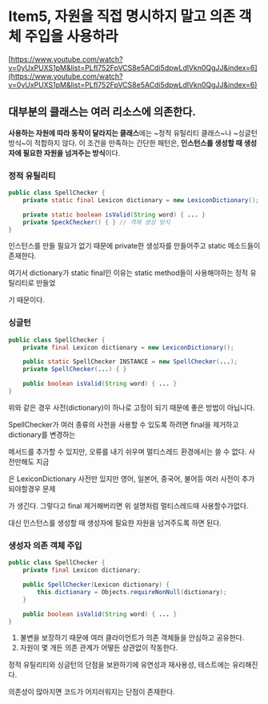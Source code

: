 # Item5, 자원을 직접 명시하지 말고 의존 객체 주입을 사용하라

[https://www.youtube.com/watch?v=0yUxPUXS1pM&list=PLfI752FpVCS8e5ACdi5dpwLdlVkn0QgJJ&index=6](https://www.youtube.com/watch?v=0yUxPUXS1pM&list=PLfI752FpVCS8e5ACdi5dpwLdlVkn0QgJJ&index=6)

## 대부분의 클래스는 여러 리소스에 의존한다.

**사용하는 자원에 따라 동작이 달라지는 클래스**에는 ~정적 유틸리티 클래스~나 ~싱글턴 방식~이 적합하지 않다. 이 조건을 만족하는 간단한 패턴은, **인스턴스를 생성할 때 생성자에 필요한 자원을 넘겨주는 방식**이다.

### 정적 유틸리티

```java
public class SpellChecker {
	private static final Lexicon dictionary = new LexiconDictionary();

	private static boolean isValid(String word) { ... }
	private SpeckChecker() { } // 객체 생성 방지
}
```

인스턴스를 만들 필요가 없기 때문에 private한 생성자를 만들어주고 static 메소드들이 존재한다.

여기서 dictionary가 static final인 이유는 static method들이 사용해야하는 정적 유틸리티로 만들었

기 때문이다.

### 싱글턴

```java
public class SpellChecker {
	private final Lexicon dictionary = new LexiconDictionary();

	public static SpellChecker INSTANCE = new SpellChecker(...);
	private SpellChecker(...) { }

	public boolean isValid(String word) { ... }
}
```

위와 같은 경우 사전(dictionary)이 하나로 고정이 되기 때문에 좋은 방법이 아닙니다.

SpellChecker가 여러 종류의 사전을 사용할 수 있도록 하려면 final을 제거하고 dictionary를 변경하는 

메서드를 추가할 수 있지만, 오류를 내기 쉬우며 멀티스레드 환경에서는 쓸 수 없다. 사전만해도 지금

은 LexiconDictionary 사전만 있지만 영어, 일본어, 중국어, 불어등 여러 사전이 추가되야할경우 문제

가 생긴다. 그렇다고 final 제거해버리면 위 설명처럼 멀티스레드때 사용할수가없다.

대신 인스턴스를 생성할 때 생성자에 필요한 자원을 넘겨주도록 하면 된다.

### 생성자 의존 객체 주입

```java
public class SpellChecker {
	private final Lexicon dictionary;

	public SpellChecker(Lexicon dictionary) {
		this.dictionary = Objects.requireNonNull(dictionary);
	}

	public boolean isValid(String word) { ... }
}
```

1. 불변을 보장하기 때문에 여러 클라이언트가 의존 객체들을 안심하고 공유한다.
2. 자원이 몇 개든 의존 관계가 어떻든 상관없이 작동한다.

정적 유틸리티와 싱글턴의 단점을 보완하기에 유연성과 재사용성, 테스트에는 유리해진다.

의존성이 많아지면 코드가 어지러워지는 단점이 존재한다.
